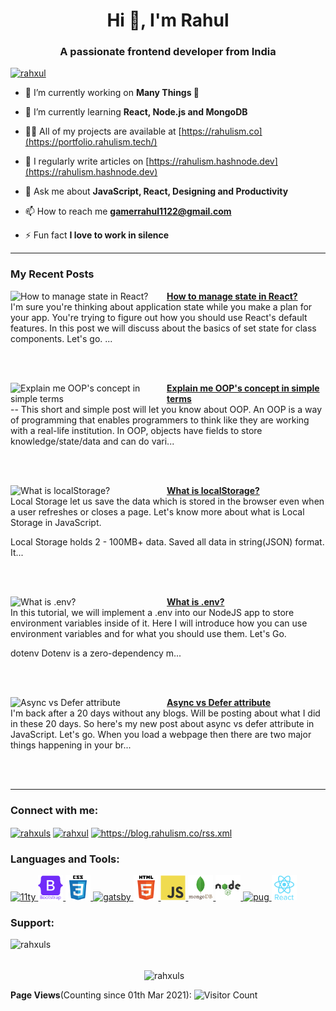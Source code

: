 <h1 align="center">Hi 👋, I'm Rahul</h1>
<h3 align="center">A passionate frontend developer from India</h3>

<p align="left"> <a href="https://twitter.com/rahxul" target="blank"><img src="https://img.shields.io/twitter/follow/rahxul?logo=twitter&style=for-the-badge" alt="rahxul" /></a> </p>

- 🔭 I’m currently working on **Many Things 🥺**

- 🌱 I’m currently learning **React, Node.js and MongoDB**

- 👨‍💻 All of my projects are available at [https://rahulism.co](https://portfolio.rahulism.tech/)

- 📝 I regularly write articles on [https://rahulism.hashnode.dev](https://rahulism.hashnode.dev)

- 💬 Ask me about **JavaScript, React, Designing and Productivity**

- 📫 How to reach me **gamerrahul1122@gmail.com**

- ⚡ Fun fact **I love to work in silence**

<hr>

### My Recent Posts

<!-- HASHNODE_BLOG:START -->
<p align="left">
<a href="https://rahulism.hashnode.dev/how-to-manage-state-in-react" title="How to manage state in React?"><img src="https://cdn.hashnode.com/res/hashnode/image/upload/v1616554819219/Ki0Dhm7Q3.png" alt="How to manage state in React?" width="250px" align="left" /></a>
<a href="https://rahulism.hashnode.dev/how-to-manage-state-in-react" title="How to manage state in React?"><strong>How to manage state in React?</strong></a>
<br/> I'm sure you're thinking about application state while you make a plan for your app. You're trying to figure out how you should use React's default features. In this post we will discuss about the basics of set state for class components. Let's go. 
... </p> <br/> <br/>
<p align="left">
<a href="https://rahulism.hashnode.dev/explain-me-oops-concept-in-simple-terms" title="Explain me OOP's concept in simple terms"><img src="https://cdn.hashnode.com/res/hashnode/image/upload/v1616467975238/6yOnbERqx.png" alt="Explain me OOP's concept in simple terms" width="250px" align="left" /></a>
<a href="https://rahulism.hashnode.dev/explain-me-oops-concept-in-simple-terms" title="Explain me OOP's concept in simple terms"><strong>Explain me OOP's concept in simple terms</strong></a>
<br/> --
This short and simple post will let you know about OOP. 
An OOP is a way of programming that enables programmers to think like they are working with a real-life institution. In OOP, objects have fields to store knowledge/state/data and can do vari... </p> <br/> <br/>
<p align="left">
<a href="https://rahulism.hashnode.dev/what-is-localstorage" title="What is localStorage?"><img src="https://cdn.hashnode.com/res/hashnode/image/upload/v1616382950432/voJ-J-h1e.png" alt="What is localStorage?" width="250px" align="left" /></a>
<a href="https://rahulism.hashnode.dev/what-is-localstorage" title="What is localStorage?"><strong>What is localStorage?</strong></a>
<br/> Local Storage let us save the data which is stored in the browser even when a user refreshes or closes a page. Let's know more about what is Local Storage in JavaScript. 

Local Storage holds 2 - 100MB+ data. Saved all data in string(JSON) format. It... </p> <br/> <br/>
<p align="left">
<a href="https://rahulism.hashnode.dev/what-is-env" title="What is .env?"><img src="https://cdn.hashnode.com/res/hashnode/image/upload/v1616294371927/z467d9tu7.png" alt="What is .env?" width="250px" align="left" /></a>
<a href="https://rahulism.hashnode.dev/what-is-env" title="What is .env?"><strong>What is .env?</strong></a>
<br/> In this tutorial, we will implement a .env into our NodeJS app to store environment variables inside of it.
Here I will introduce how you can use environment variables and for what you should use them. Let's Go. 

dotenv
Dotenv is a zero-dependency m... </p> <br/> <br/>
<p align="left">
<a href="https://rahulism.hashnode.dev/async-vs-defer-attribute" title="Async vs Defer attribute"><img src="https://cdn.hashnode.com/res/hashnode/image/upload/v1616208647440/qmwwYRtRF.png" alt="Async vs Defer attribute" width="250px" align="left" /></a>
<a href="https://rahulism.hashnode.dev/async-vs-defer-attribute" title="Async vs Defer attribute"><strong>Async vs Defer attribute</strong></a>
<br/> I'm back after a 20 days without any blogs. Will be posting about what I did in these 20 days. So here's my new post about async vs defer attribute in JavaScript. Let's go. 
When you load a webpage then there are two major things happening in your br... </p> <br/> <br/>
<!-- HASHNODE_BLOG:END -->


<hr>

<h3 align="left">Connect with me:</h3>
<p align="left">
<a href="https://dev.to/rahxuls" target="blank"><img align="center" src="https://cdn.jsdelivr.net/npm/simple-icons@3.0.1/icons/dev-dot-to.svg" alt="rahxuls" height="30" width="40" /></a>
<a href="https://twitter.com/rahxul" target="blank"><img align="center" src="https://cdn.jsdelivr.net/npm/simple-icons@3.0.1/icons/twitter.svg" alt="rahxul" height="30" width="40" /></a>
<a href="/https://blog.rahulism.co/rss.xml" target="blank"><img align="center" src="https://cdn.jsdelivr.net/npm/simple-icons@3.0.1/icons/rss.svg" alt="https://blog.rahulism.co/rss.xml" height="30" width="40" /></a>
</p>

<h3 align="left">Languages and Tools:</h3>
<p align="left"> <a href="https://www.11ty.dev/" target="_blank"> <img src="https://gist.githubusercontent.com/vivek32ta/c7f7bf583c1fb1c58d89301ea40f37fd/raw/f4c85cce5790758286b8f155ef9a177710b995df/11ty.svg" alt="11ty" width="40" height="40"/> </a> <a href="https://getbootstrap.com" target="_blank"> <img src="https://raw.githubusercontent.com/devicons/devicon/master/icons/bootstrap/bootstrap-plain-wordmark.svg" alt="bootstrap" width="40" height="40"/> </a> <a href="https://www.w3schools.com/css/" target="_blank"> <img src="https://raw.githubusercontent.com/devicons/devicon/master/icons/css3/css3-original-wordmark.svg" alt="css3" width="40" height="40"/> </a> <a href="https://www.gatsbyjs.com/" target="_blank"> <img src="https://www.vectorlogo.zone/logos/gatsbyjs/gatsbyjs-icon.svg" alt="gatsby" width="40" height="40"/> </a> <a href="https://www.w3.org/html/" target="_blank"> <img src="https://raw.githubusercontent.com/devicons/devicon/master/icons/html5/html5-original-wordmark.svg" alt="html5" width="40" height="40"/> </a> <a href="https://developer.mozilla.org/en-US/docs/Web/JavaScript" target="_blank"> <img src="https://raw.githubusercontent.com/devicons/devicon/master/icons/javascript/javascript-original.svg" alt="javascript" width="40" height="40"/> </a> <a href="https://www.mongodb.com/" target="_blank"> <img src="https://raw.githubusercontent.com/devicons/devicon/master/icons/mongodb/mongodb-original-wordmark.svg" alt="mongodb" width="40" height="40"/> </a> <a href="https://nodejs.org" target="_blank"> <img src="https://raw.githubusercontent.com/devicons/devicon/master/icons/nodejs/nodejs-original-wordmark.svg" alt="nodejs" width="40" height="40"/> </a> <a href="https://pugjs.org" target="_blank"> <img src="https://cdn.worldvectorlogo.com/logos/pug.svg" alt="pug" width="40" height="40"/> </a> <a href="https://reactjs.org/" target="_blank"> <img src="https://raw.githubusercontent.com/devicons/devicon/master/icons/react/react-original-wordmark.svg" alt="react" width="40" height="40"/> </a> </p>

<h3 align="left">Support:</h3>
<p><a href="https://www.buymeacoffee.com/rahxuls"> <img align="left" src="https://cdn.buymeacoffee.com/buttons/v2/default-yellow.png" height="50" width="210" alt="rahxuls" /></a></p><br><br>

<p>&nbsp;<img align="center" src="https://github-readme-stats.vercel.app/api?username=rahxuls&show_icons=true&locale=en" alt="rahxuls" /></p>

**Page Views**(Counting since 01th Mar 2021): ![Visitor Count](https://profile-counter.glitch.me/rahxuls/count.svg)
